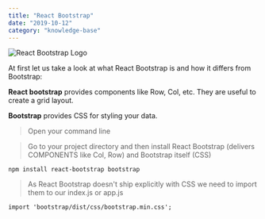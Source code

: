 ```yaml
---
title: "React Bootstrap"
date: "2019-10-12"
category: "knowledge-base"
---
```


![](https://i.imgur.com/YRAOVo0.jpg "React Bootstrap Logo")

At first let us take a look at what React Bootstrap is and how it differs from Bootstrap:

**React bootstrap** provides components like Row, Col, etc. They are useful to create a grid layout.

**Bootstrap** provides CSS for styling your data.

> Open your command line

> Go to your project directory and then install React Bootstrap (delivers COMPONENTS like Col, Row) and Bootstrap itself (CSS)
```
npm install react-bootstrap bootstrap
```

> As React Bootstrap doesn't ship explicitly with CSS we need to import them to our index.js or app.js
```
import 'bootstrap/dist/css/bootstrap.min.css';
```